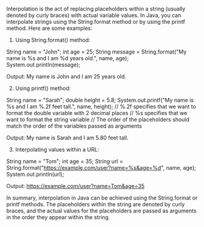Interpolation is the act of replacing placeholders within a string (usually denoted by curly braces) with actual variable values. In Java, you can interpolate strings using the String.format method or by using the printf method. Here are some examples:

1. Using String.format() method:

String name = "John";
int age = 25;
String message = String.format("My name is %s and I am %d years old.", name, age);
System.out.println(message);

Output: My name is John and I am 25 years old.

2. Using printf() method:

String name = "Sarah";
double height = 5.8;
System.out.printf("My name is %s and I am %.2f feet tall.", name, height);
// %.2f specifies that we want to format the double variable with 2 decimal places
// %s specifies that we want to format the string variable
// The order of the placeholders should match the order of the variables passed as arguments

Output: My name is Sarah and I am 5.80 feet tall.

3. Interpolating values within a URL:

String name = "Tom";
int age = 35;
String url = String.format("https://example.com/user?name=%s&age=%d", name, age);
System.out.println(url);

Output: https://example.com/user?name=Tom&age=35

In summary, interpolation in Java can be achieved using the String.format or printf methods. The placeholders within the string are denoted by curly braces, and the actual values for the placeholders are passed as arguments in the order they appear within the string.